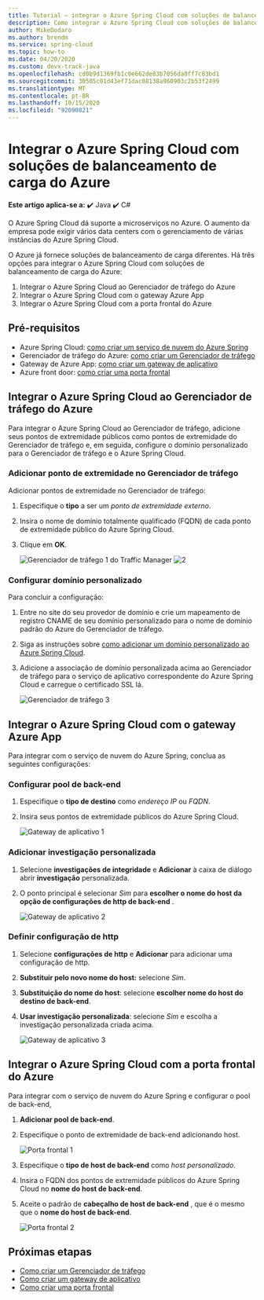 ```yaml
---
title: Tutorial – integrar o Azure Spring Cloud com soluções de balanceamento de carga do Azure
description: Como integrar o Azure Spring Cloud com soluções de balanceamento de carga do Azure
author: MikeDodaro
ms.author: brendm
ms.service: spring-cloud
ms.topic: how-to
ms.date: 04/20/2020
ms.custom: devx-track-java
ms.openlocfilehash: cd0b9d1369fb1c0e662de83b7056da0ff7c83bd1
ms.sourcegitcommit: 30505c01d43ef71dac08138a960903c2b53f2499
ms.translationtype: MT
ms.contentlocale: pt-BR
ms.lasthandoff: 10/15/2020
ms.locfileid: "92090821"
---
```

# <a name="integrate-azure-spring-cloud-with-azure-load-balance-solutions"></a>Integrar o Azure Spring Cloud com soluções de balanceamento de carga do Azure

**Este artigo aplica-se a:** ✔️ Java ✔️ C#

O Azure Spring Cloud dá suporte a microserviços no Azure.  O aumento da empresa pode exigir vários data centers com o gerenciamento de várias instâncias do Azure Spring Cloud.

O Azure já fornece soluções de balanceamento de carga diferentes. Há três opções para integrar o Azure Spring Cloud com soluções de balanceamento de carga do Azure:

1.  Integrar o Azure Spring Cloud ao Gerenciador de tráfego do Azure
2.  Integrar o Azure Spring Cloud com o gateway Azure App
3.  Integrar o Azure Spring Cloud com a porta frontal do Azure

## <a name="prerequisites"></a>Pré-requisitos

* Azure Spring Cloud: [como criar um serviço de nuvem do Azure Spring](./spring-cloud-quickstart.md)
* Gerenciador de tráfego do Azure: [como criar um Gerenciador de tráfego](../traffic-manager/quickstart-create-traffic-manager-profile.md)
* Gateway de Azure App: [como criar um gateway de aplicativo](../application-gateway/quick-create-portal.md)
* Azure front door: [como criar uma porta frontal](../frontdoor/quickstart-create-front-door.md)

## <a name="integrate-azure-spring-cloud-with-azure-traffic-manager"></a>Integrar o Azure Spring Cloud ao Gerenciador de tráfego do Azure

Para integrar o Azure Spring Cloud ao Gerenciador de tráfego, adicione seus pontos de extremidade públicos como pontos de extremidade do Gerenciador de tráfego e, em seguida, configure o domínio personalizado para o Gerenciador de tráfego e o Azure Spring Cloud.

### <a name="add-endpoint-in-traffic-manager"></a>Adicionar ponto de extremidade no Gerenciador de tráfego
Adicionar pontos de extremidade no Gerenciador de tráfego:
1.  Especifique o **tipo** a ser um *ponto de extremidade externo*.
1.  Insira o nome de domínio totalmente qualificado (FQDN) de cada ponto de extremidade público do Azure Spring Cloud.
1. Clique em **OK**.

    ![Gerenciador de tráfego 1 do Traffic Manager ](media/spring-cloud-load-balancers/traffic-manager-1.png) ![ 2](media/spring-cloud-load-balancers/traffic-manager-2.png)

### <a name="configure-custom-domain"></a>Configurar domínio personalizado
Para concluir a configuração:
1.  Entre no site do seu provedor de domínio e crie um mapeamento de registro CNAME de seu domínio personalizado para o nome de domínio padrão do Azure do Gerenciador de tráfego.
1.  Siga as instruções sobre [como adicionar um domínio personalizado ao Azure Spring Cloud](spring-cloud-tutorial-custom-domain.md).
1. Adicione a associação de domínio personalizada acima ao Gerenciador de tráfego para o serviço de aplicativo correspondente do Azure Spring Cloud e carregue o certificado SSL lá.

    ![Gerenciador de tráfego 3](media/spring-cloud-load-balancers/traffic-manager-3.png)

## <a name="integrate-azure-spring-cloud-with-azure-app-gateway"></a>Integrar o Azure Spring Cloud com o gateway Azure App

Para integrar com o serviço de nuvem do Azure Spring, conclua as seguintes configurações:

### <a name="configure-backend-pool"></a>Configurar pool de back-end
1. Especifique o **tipo de destino** como *endereço IP* ou *FQDN*.
1. Insira seus pontos de extremidade públicos do Azure Spring Cloud.

    ![Gateway de aplicativo 1](media/spring-cloud-load-balancers/app-gateway-1.png)

### <a name="add-custom-probe"></a>Adicionar investigação personalizada
1. Selecione **investigações de integridade** e **Adicionar** à caixa de diálogo abrir **investigação** personalizada. 
1. O ponto principal é selecionar *Sim* para **escolher o nome do host da opção de configurações de http de back-end** .

    ![Gateway de aplicativo 2](media/spring-cloud-load-balancers/app-gateway-2.png)

### <a name="configure-http-setting"></a>Definir configuração de http
1.  Selecione **configurações de http** e **Adicionar** para adicionar uma configuração de http.
1.  **Substituir pelo novo nome do host:** selecione *Sim*.
1.  **Substituição do nome do host**: selecione **escolher nome do host do destino de back-end**.
1.  **Usar investigação personalizada**: selecione *Sim* e escolha a investigação personalizada criada acima.

    ![Gateway de aplicativo 3](media/spring-cloud-load-balancers/app-gateway-3.png)

## <a name="integrate-azure-spring-cloud-with-azure-front-door"></a>Integrar o Azure Spring Cloud com a porta frontal do Azure

Para integrar com o serviço de nuvem do Azure Spring e configurar o pool de back-end, 
1. **Adicionar pool de back-end**.
1. Especifique o ponto de extremidade de back-end adicionando host.

    ![Porta frontal 1](media/spring-cloud-load-balancers/front-door-1.png)

1.  Especifique o **tipo de host de back-end** como *host personalizado*.
1.  Insira o FQDN dos pontos de extremidade públicos do Azure Spring Cloud no **nome do host de back-end**.
1.  Aceite o padrão de **cabeçalho de host de back-end** , que é o mesmo que o **nome do host de back-end**.

    ![Porta frontal 2](media/spring-cloud-load-balancers/front-door-2.png)

## <a name="next-steps"></a>Próximas etapas
* [Como criar um Gerenciador de tráfego](../traffic-manager/quickstart-create-traffic-manager-profile.md)
* [Como criar um gateway de aplicativo](../application-gateway/quick-create-portal.md)
* [Como criar uma porta frontal](../frontdoor/quickstart-create-front-door.md)